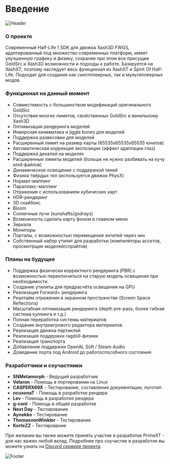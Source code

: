 ﻿---
sidebar_position: 1
description: Современный Half-Life 1 SDK для движка Xash3D FWGS, адаптированный под множество современных платформ, имеет улучшенную графику и физику, сохраняя при этом все присущие GoldSrc и Xash3D возможности и подходы к работе.
---

# Введение

![Header](/img/intro/header.png)

### О проекте
Современный Half-Life 1 SDK для движка Xash3D FWGS, адаптированный под множество современных платформ, имеет улучшенную графику и физику, сохраняя при этом все присущие GoldSrc и Xash3D возможности и подходы к работе. 
Базируется на XashXT, поэтому наследует весь функционал из XashXT и Spirit Of Half-Life. Подходит для создания как синглплеерных, так и мультиплеерных модов.

### Функционал на данный момент
- Совместимость с большинством модификаций оригинального GoldSrc
- Отсутствие многих лимитов, свойственных GoldSrc и ванильному Xash3D
- Оптимизация рендеринга моделей
- Инверсная кинематика и jiggle bones для моделей
- Поддержка развесовки для моделей
- Расширенный лимит на размер карты (65535x65535x65535 юнитов)
- Автоматическая коррекция экспозиции (эффект адаптации глаз)
- Поддержка декалей на моделях
- Расширенные лимиты моделей (больше не нужно разбивать на кучу smd-файлов)
- Динамическое освещение с поддержкой теней
- Физика твёрдых тел (используется движок PhysX)
- Нормал-маппинг
- Параллакс-маппинг
- Отражения с использованием кубических карт
- HDR-рендеринг
- 3D скайбокс
- Bloom
- Солнечные лучи (sunshafts/godrays)
- Возможность сделать карту фоном в главном меню
- Зеркала
- Мониторы
- Порталы, с возможностью перемещения энтитей через них
- Собственный набор утилит для разработки (компиляторы ассетов, просмотрщик моделей/спрайтов)

### Планы на будущее
- Поддержка физически корректного рендеринга (PBR) с возможностью переключиться на старую модель освещения при необходимости
- Создание утилиты для предрасчёта освещения на GPU
- Реализация Forward+ рендеринга
- Реалтайм отражения в экранном пространстве (Screen Space Reflections)
- Масштабная оптимизация рендеринга (depth pre-pass, более гибкая система куллинга и т.д.)
- Полная переработка системы материалов
- Создание внутриигрового редактора материалов
- Реализация движка партиклей
- Реализация поддержки ragdoll-физики
- Реализация транспорта
- Добавление поддержки OpenAL Soft / Steam Audio
- Доведение порта под Android до работоспособного состояния

### Разработчики и соучастники
- **SNMetamorph** - Ведущий разработчик
- **Velaron** - Помощь в портировании на Linux
- **СASPERX69X** - Тестирование, составление документации, логотип
- **ncuxonaT** - Помощь в разработке рендера
- **Lev** - Помощь в разработке рендера
- **g-cont** - Помощь в общей разработке
- **Next Day** - Тестирование
- **Aynekko** - Тестирование
- **ThomasvonWinkler** - Тестирование
- **KorteZZ** - Тестирование

При желании вы также можете принять участие в разработке PrimeXT - для нас важен любой вклад. Подробнее
про соучастие в разработке вы можете узнать на [Discord сервере проекта](https://discord.gg/BxQUMUescJ).

![Footer](/img/intro/footer.png)
